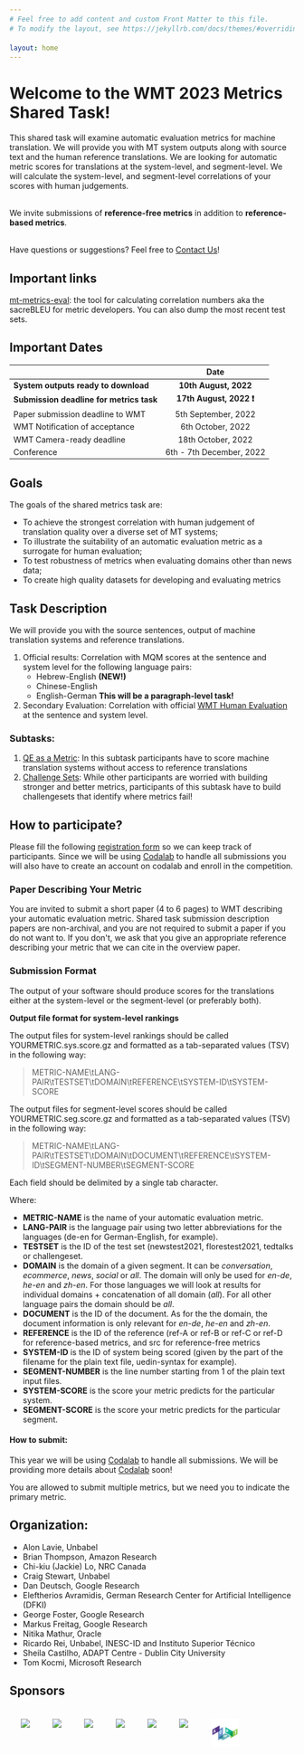 ```yaml
---
# Feel free to add content and custom Front Matter to this file.
# To modify the layout, see https://jekyllrb.com/docs/themes/#overriding-theme-defaults

layout: home
---
```


# Welcome to the WMT 2023 Metrics Shared Task!

<p class="message">
  This shared task will examine automatic evaluation metrics for machine translation. We will provide you with MT system outputs along with source text and the human reference translations. We are looking for automatic metric scores for translations at the system-level, and segment-level. We will calculate the system-level, and segment-level correlations of your scores with human judgements.<br /><br />

  We invite submissions of <strong>reference-free metrics</strong> in addition to <strong>reference-based metrics</strong>.<br /><br />   
  
  Have questions or suggestions? Feel free to <a href="mailto:wmt-metrics@googlegroups.com">Contact Us</a>!
</p>

## Important links

[mt-metrics-eval](https://github.com/google-research/mt-metrics-eval): the tool for calculating correlation numbers aka the sacreBLEU for metric developers. You can also dump the most recent test sets.

## Important Dates

|  | Date |
| ----------- | :-----------: |
| **System outputs ready to download** | **10th August, 2022** |
| **Submission deadline for metrics task** | **17th August, 2022 ❗** |
| Paper submission deadline to WMT | 5th September, 2022 |
| WMT Notification of acceptance | 6th October, 2022 |
| WMT Camera-ready deadline | 18th October, 2022 |
| Conference | 6th - 7th December, 2022 |

## Goals

The goals of the shared metrics task are:

- To achieve the strongest correlation with human judgement of translation quality over a diverse set of MT systems;
- To illustrate the suitability of an automatic evaluation metric as a surrogate for human evaluation;
- To test robustness of metrics when evaluating domains other than news data;
- To create high quality datasets for developing and evaluating metrics

## Task Description

We will provide you with the source sentences, output of machine translation systems and reference translations.

1. Official results: Correlation with MQM scores at the sentence and system level for the following language pairs:
   - Hebrew-English **(NEW!)**
   - Chinese-English
   - English-German **This will be a paragraph-level task!**
2. Secondary Evaluation: Correlation with official [WMT Human Evaluation](http://www2.statmt.org/wmt23/translation-task.html) at the sentence and system level.

### Subtasks:

1. [QE as a Metric](./subtasks/qe/): In this subtask participants have to score machine translation systems without access to reference translations
2. [Challenge Sets](./subtasks/challenge/): While other participants are worried with building stronger and better metrics, participants of this subtask have to build challengesets that identify where metrics fail! 


## How to participate?

Please fill the following [registration form](https://forms.gle/UTBen7EBRJaMFttK6) so we can keep track of participants. Since we will be using [Codalab](https://codalab.lisn.upsaclay.fr/) to handle all submissions you will also have to create an account on codalab and enroll in the competition.

### Paper Describing Your Metric

You are invited to submit a short paper (4 to 6 pages) to WMT describing your automatic evaluation metric. Shared task submission description papers are non-archival, and you are not required to submit a paper if you do not want to. If you don't, we ask that you give an appropriate reference describing your metric that we can cite in the overview paper.

### Submission Format

The output of your software should produce scores for the translations either at the system-level or the segment-level (or preferably both). 

**Output file format for system-level rankings**

The output files for system-level rankings should be called YOURMETRIC.sys.score.gz and formatted as a tab-separated values (TSV) in the following way:

> METRIC-NAME\tLANG-PAIR\tTESTSET\tDOMAIN\tREFERENCE\tSYSTEM-ID\tSYSTEM-SCORE  
  
The output files for segment-level scores should be called YOURMETRIC.seg.score.gz and formatted as a tab-separated values (TSV) in the following way:

> METRIC-NAME\tLANG-PAIR\tTESTSET\tDOMAIN\tDOCUMENT\tREFERENCE\tSYSTEM-ID\tSEGMENT-NUMBER\tSEGMENT-SCORE

Each field should be delimited by a single tab character.

Where:

- **METRIC-NAME** is the name of your automatic evaluation metric.
- **LANG-PAIR** is the language pair using two letter abbreviations for the languages (de-en for German-English, for example).
- **TESTSET** is the ID of the test set (newstest2021, florestest2021, tedtalks or challengeset.
- **DOMAIN** is the domain of a given segment. It can be _conversation_, _ecommerce_, _news_, _social_ or _all_. The domain will only be used for *en-de*, *he-en* and *zh-en*. For those languages we will look at results for individual domains + concatenation of all domain (_all_). For all other language pairs the domain should be _all_.
- **DOCUMENT** is the ID of the document. As for the the domain, the document information is only relevant for *en-de*, *he-en* and *zh-en*.
- **REFERENCE** is the ID of the reference (ref-A or ref-B or ref-C or ref-D for reference-based metrics, and src for reference-free metrics
- **SYSTEM-ID** is the ID of system being scored (given by the part of the filename for the plain text file, uedin-syntax for example).
- **SEGMENT-NUMBER** is the line number starting from 1 of the plain text input files.
- **SYSTEM-SCORE** is the score your metric predicts for the particular system.
- **SEGMENT-SCORE** is the score your metric predicts for the particular segment.

#### How to submit:

This year we will be using [Codalab](https://codalab.lisn.upsaclay.fr/) to handle all submissions. We will be providing more details about [Codalab](https://codalab.lisn.upsaclay.fr/) soon!

You are allowed to submit multiple metrics, but we need you to indicate the primary metric.

## Organization:

- Alon Lavie, Unbabel
- Brian Thompson, Amazon Research
- Chi-kiu (Jackie) Lo, NRC Canada
- Craig Stewart, Unbabel
- Dan Deutsch, Google Research
- Eleftherios Avramidis, German Research Center for Artificial Intelligence (DFKI)
- George Foster, Google Research
- Markus Freitag, Google Research
- Nitika Mathur, Oracle
- Ricardo Rei, Unbabel, INESC-ID and Instituto Superior Técnico
- Sheila Castilho, ADAPT Centre - Dublin City University
- Tom Kocmi, Microsoft Research

## Sponsors

<style>
	.column {
	  float: left;
	  padding: 20px;
	}
	
</style>
<div style="position: relative; width: 700px; height: 100px; min-height: 200px">    
    <div style="position: relative; bottom: 0px;">
	   <div class="column">
	     <img src="/public/css/google.png" height=70px width=auto>
	   </div>
	   <div class="column">
	     <img src="/public/css/unbabel.png" height=70px width=auto>
	   </div>
	   <div class="column">
	     <img src="/public/css/microsoft.jpeg" height=70px width=auto>
	   </div>
	</div>

<div style="position: relative; width: 700px; height: 100px; min-height: 200px">    
    <div style="position: relative; bottom: 0px;">
	   <div class="column">
	     <img src="/public/css/NRC-logo.png" height=70px width=auto>
	   </div>
	   <div class="column">
	     <img src="/public/css/IST.png" height=70px width=auto>
	   </div>
	   <div class="column">
	     <img src="/public/css/DFKI.jpeg" height=50px width=auto>
	   </div>
	   <div class="column">
	     <img src="/public/css/ADAPT.png" height=50px width=auto>
	   </div>
	</div>
